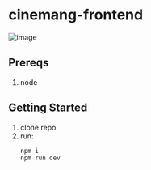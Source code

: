# cinemang-frontend

![image](https://github.com/ehicks05/cinemang-frontend/assets/666393/14ce6d0c-3af5-42f0-a10d-267f46efb46c)

## Prereqs

1. node

## Getting Started

1. clone repo
2. run:
   ```
   npm i
   npm run dev
   ```
